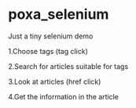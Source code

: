 # poxa_selenium
Just a tiny selenium demo

1.Choose tags (tag click)

2.Search for articles suitable for tags

3.Look at articles (href click)

4.Get the information in the article
